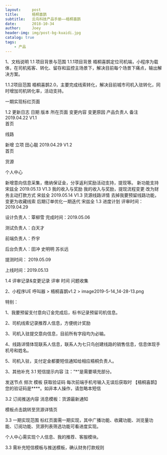 ```yaml
---
layout:     post
title:      梧桐喜鹊
subtitle:   云鸟科技产品手册——梧桐喜鹊
date:       2018-10-34
author:     Joey
header-img: img/post-bg-kuaidi.jpg
catalog: true
tags:
    - 产品
---
```


1、文档说明
1.1 项目背景与范围
1.1.1项目背景
梧桐喜鹊定位司机端，小程序为载体，在司机拓客、转化、留存和监控主场景下，解决目前每个场景下痛点，输出解决方案。

1.1.2项目范围
梧桐喜鹊2.0，主要完成线索转化，解决目前城市司机入驻转化，同时增加司机转化率，活动支持。

一期实现标红页面

1.2 更新日志
日期	版本	所在页面	变更内容	变更原因	产品负责人	备注
2019.04.22	V1.1	
首页

线路

新增	立项	田心靓	
2019.04.29	V1.2	
首页

货源

个人中心

新增意向信息采集，缴纳保证金，分享返利奖励活动支持，提现等。	新功能支持	宋兹全	
2019.05.13	V1.3	我的收入与奖励	我的收入与奖励，提现流程变更	改为财务主动打款方式	宋兹全	
2019.05.14	V1.3	货源线路详情	去掉我要预留线路功能，变更为收藏线索	后期订单优化一期迭代	宋兹全	
1.3 进度计划
评审时间：2019.04.29

设计负责人：覃柳雪           完成时间：2019.05.06

测试负责人：白天才

前端负责人：乔宇

后台负责人：田冲   史明明   苏长远



提测时间： 2019.05.09

上线时间：2019.05.13



1.4 评审记录&变更记录
评审	时间	问题收集



2、小程序UE
呼叫器 > 梧桐喜鹊v1.2 > image2019-5-14_14-28-13.png



特别：

1、我要预留支付意向订金完成后，标书记录预留司机信息。

2、司机线索记录推荐人信息，方便统计奖励

3、司机入驻提交意向信息，目前所有字段均为必输。

4、线路详情体现联系人信息，联系人为七只鸟创建线路的销售信息，信息体现手机号和姓名。

5、司机入驻，支付定金都要短信通知给相应梧桐负责人。

3、其他补充
3.1 短信提示内容
注：”*“是需要填充部分。

发送节点	频次	模板
获取验证码	每次前端手机号输入无误后获取时	
【梧桐喜鹊】您的验证码是****。如非本人操作，请忽略本短信

3.2 订阅推送内容
消息模板：货源最新通知

模板点击跳转至货源详情页

3.3 一期实现范围
标红页面需一期实现，其中广播功能、收藏功能、浏览量功能、订阅功能、货源列表筛选功能可看进度实现。

个人中心需实现个人信息、我的推荐、客服模块。

3.3 需补充短信模板与推送模板，确认财务打款规则
